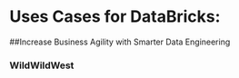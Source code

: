 # Uses Cases for DataBricks:
##Increase Business Agility with Smarter Data Engineering
### WildWildWest
